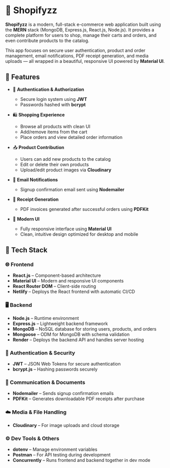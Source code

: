 # 🛒 Shopifyzz

**Shopifyzz** is a modern, full-stack e-commerce web application built using the **MERN** stack (MongoDB, Express.js, React.js, Node.js). It provides a complete platform for users to shop, manage their carts and orders, and even contribute products to the catalog.

This app focuses on secure user authentication, product and order management, email notifications, PDF receipt generation, and media uploads — all wrapped in a beautiful, responsive UI powered by **Material UI**.

## 🚀 Features

- 🔐 **Authentication & Authorization**
  - Secure login system using **JWT**
  - Passwords hashed with **bcrypt**

- 🛍️ **Shopping Experience**
  - Browse all products with clean UI
  - Add/remove items from the cart
  - Place orders and view detailed order information

- 📤 **Product Contribution**
  - Users can add new products to the catalog
  - Edit or delete their own products
  - Upload/edit product images via **Cloudinary**

- 📧 **Email Notifications**
  - Signup confirmation email sent using **Nodemailer**

- 🧾 **Receipt Generation**
  - PDF invoices generated after successful orders using **PDFKit**

- 💅 **Modern UI**
  - Fully responsive interface using **Material UI**
  - Clean, intuitive design optimized for desktop and mobile

## 🧰 Tech Stack

### 🌐 Frontend
- **React.js** – Component-based architecture
- **Material UI** – Modern and responsive UI components
- **React Router DOM** – Client-side routing
- **Netlify** – Deploys the React frontend with automatic CI/CD

### 🖥️ Backend
- **Node.js** – Runtime environment
- **Express.js** – Lightweight backend framework
- **MongoDB** – NoSQL database for storing users, products, and orders
- **Mongoose** – ODM for MongoDB with schema validation
- **Render** – Deploys the backend API and handles server hosting

### 🔐 Authentication & Security
- **JWT** – JSON Web Tokens for secure authentication
- **bcrypt.js** – Hashing passwords securely

### 📧 Communication & Documents
- **Nodemailer** – Sends signup confirmation emails
- **PDFKit** – Generates downloadable PDF receipts after purchase

### ☁️ Media & File Handling
- **Cloudinary** – For image uploads and cloud storage

### ⚙️ Dev Tools & Others
- **dotenv** – Manage environment variables
- **Postman** – For API testing during development
- **Concurrently** – Runs frontend and backend together in dev mode
